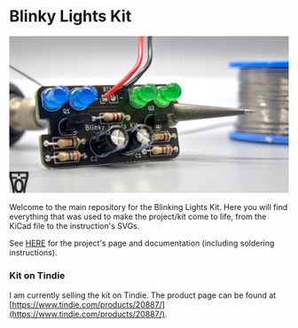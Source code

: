 # Blinky Lights Kit

![Product Image](.images/DSC05739.jpg)

Welcome to the main repository for the Blinking Lights Kit. Here you will find everything that was used to make the project/kit come to life, from the KiCad file to the instruction's SVGs.

See [HERE](https://kits.electro707.com/blinky_lights/) for the project's page and documentation (including soldering instructions).

### Kit on Tindie
I am currently selling the kit on Tindie. The product page can be found at [https://www.tindie.com/products/20887/](https://www.tindie.com/products/20887/). 


